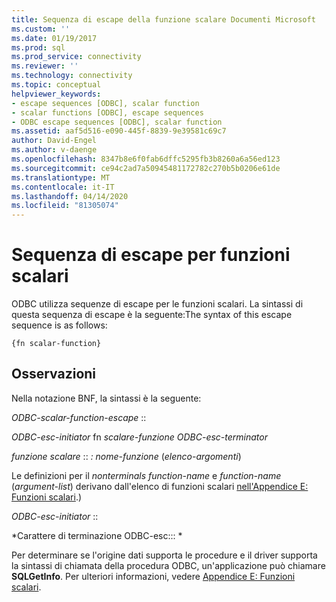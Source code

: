 ```yaml
---
title: Sequenza di escape della funzione scalare Documenti Microsoft
ms.custom: ''
ms.date: 01/19/2017
ms.prod: sql
ms.prod_service: connectivity
ms.reviewer: ''
ms.technology: connectivity
ms.topic: conceptual
helpviewer_keywords:
- escape sequences [ODBC], scalar function
- scalar functions [ODBC], escape sequences
- ODBC escape sequences [ODBC], scalar function
ms.assetid: aaf5d516-e090-445f-8839-9e39581c69c7
author: David-Engel
ms.author: v-daenge
ms.openlocfilehash: 8347b8e6f0fab6dffc5295fb3b8260a6a56ed123
ms.sourcegitcommit: ce94c2ad7a50945481172782c270b5b0206e61de
ms.translationtype: MT
ms.contentlocale: it-IT
ms.lasthandoff: 04/14/2020
ms.locfileid: "81305074"
---
```

# <a name="scalar-function-escape-sequence"></a>Sequenza di escape per funzioni scalari
ODBC utilizza sequenze di escape per le funzioni scalari. La sintassi di questa sequenza di escape è la seguente:The syntax of this escape sequence is as follows:  
  
```  
{fn scalar-function}  
```  
  
## <a name="remarks"></a>Osservazioni  
 Nella notazione BNF, la sintassi è la seguente:  
  
 *ODBC-scalar-function-escape* ::  
  
 *ODBC-esc-initiator* fn *scalare-funzione ODBC-esc-terminator*  
  
 *funzione scalare* :: *: nome-funzione* (*elenco-argomenti*)  
  
 Le definizioni per il *nonterminals function-name* e *function-name* (*argument-list*) derivano dall'elenco di funzioni scalari [nell'Appendice E: Funzioni scalari](../../../odbc/reference/appendixes/appendix-e-scalar-functions.md).)  
  
 *ODBC-esc-initiator* ::  
  
 *Carattere di terminazione ODBC-esc::: *  
  
 Per determinare se l'origine dati supporta le procedure e il driver supporta la sintassi di chiamata della procedura ODBC, un'applicazione può chiamare **SQLGetInfo**. Per ulteriori informazioni, vedere [Appendice E: Funzioni scalari](../../../odbc/reference/appendixes/appendix-e-scalar-functions.md).
